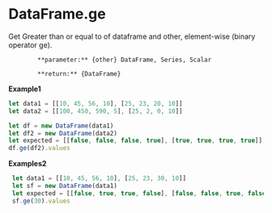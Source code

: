# DataFrame.ge

Get Greater than or equal to of dataframe and other, element-wise \(binary operator ge\).

            **parameter:** {other} DataFrame, Series, Scalar

            **return:** {DataFrame}

**Example1**

```javascript
let data1 = [[10, 45, 56, 10], [25, 23, 20, 10]]
let data2 = [[100, 450, 590, 5], [25, 2, 0, 10]]

let df = new DataFrame(data1)
let df2 = new DataFrame(data2)
let expected = [[false, false, false, true], [true, true, true, true]]
df.ge(df2).values
```

**Examples2**

```javascript
 let data1 = [[10, 45, 56, 10], [25, 23, 30, 10]]
 let sf = new DataFrame(data1)
 let expected = [[false, true, true, false], [false, false, true, false]]
 sf.ge(30).values
```

